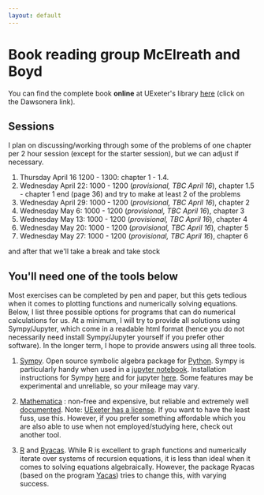 ```yaml
---
layout: default
---
```


# Book reading group McElreath and Boyd 
You can find the complete book **online** at UExeter's library [here](http://encore.exeter.ac.uk/iii/encore/record/C__Rb3552240?lang=eng) (click on the Dawsonera link).

## Sessions
I plan on discussing/working through some of the problems of one chapter per 2 hour session (except for the starter session), but we can adjust if necessary.

1. Thursday April 16 1200 - 1300: chapter 1 - 1.4. 
2. Wednesday April 22: 1000 - 1200 (*provisional, TBC April 16*), chapter 1.5 - chapter 1 end (page 36) and try to make at least 2 of the problems 
3. Wednesday April 29: 1000 - 1200 (*provisional, TBC April 16*), chapter 2 
4. Wednesday May 6: 1000 - 1200 (*provisional, TBC April 16*), chapter 3 
5. Wednesday May 13: 1000 - 1200 (*provisional, TBC April 16*), chapter 4
6. Wednesday May 20: 1000 - 1200 (*provisional, TBC April 16*), chapter 5
6. Wednesday May 27: 1000 - 1200 (*provisional, TBC April 16*), chapter 6

and after that we'll take a break and take stock
 

## You'll need one of the tools below
Most exercises can be completed by pen and paper, but this gets tedious when it comes to plotting functions and numerically solving equations. Below, I list three possible options for programs that can do numerical calculations for us. At a minimum, I will try to provide all solutions using Sympy/Jupyter, which come in a readable html format (hence you do not necessarily need install Sympy/Jupyter yourself if you prefer other software). In the longer term, I hope to provide answers using all three tools.

1. [Sympy](https://www.sympy.org/en/index.html). Open source symbolic algebra package for [Python](https://www.python.org/). Sympy is particularly handy when used in a [jupyter notebook](https://jupyter.org/). Installation instructions for Sympy [here](https://docs.sympy.org/latest/install.html) and for jupyter [here](https://jupyter.readthedocs.io/en/latest/install.html). Some features may be experimental and unreliable, so your mileage may vary. 

2. [Mathematica](https://www.wolfram.com/mathematica/) : non-free and expensive, but reliable and extremely well [documented](https://reference.wolfram.com/language/). Note: [UExeter has a license](https://www.exeter.ac.uk/it/new/softwarecatalogue/mathematica/). If you want to have the least fuss, use this. However, if you prefer something affordable which you are also able to use when not employed/studying here, check out another tool.

3. [R](https://cran.r-project.org/) and [Ryacas](https://cran.r-project.org/web/packages/Ryacas/index.html). While R is excellent to graph functions and numerically iterate over systems of recursion equations, it is less than ideal when it comes to solving equations algebraically. However, the package Ryacas (based on the program [Yacas](http://www.yacas.org)) tries to change this, with varying success. 

